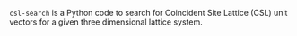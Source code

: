 `csl-search` is a Python code to search for Coincident Site Lattice (CSL) unit vectors
for a given three dimensional lattice system.
